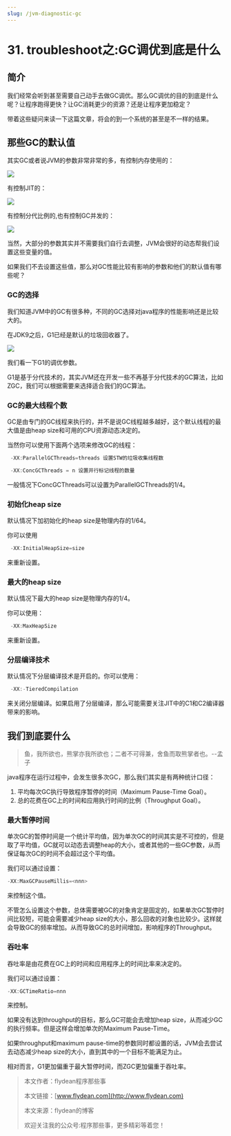 ```yaml
---
slug: /jvm-diagnostic-gc
---
```


# 31. troubleshoot之:GC调优到底是什么

## 简介

我们经常会听到甚至需要自己动手去做GC调优。那么GC调优的目的到底是什么呢？让程序跑得更快？让GC消耗更少的资源？还是让程序更加稳定？

带着这些疑问来读一下这篇文章，将会的到一个系统的甚至是不一样的结果。

## 那些GC的默认值

其实GC或者说JVM的参数非常非常的多，有控制内存使用的：

![](https://img-blog.csdnimg.cn/20200706092911625.png?x-oss-process=image/watermark,type_ZmFuZ3poZW5naGVpdGk,shadow_0,text_aHR0cDovL3d3dy5mbHlkZWFuLmNvbQ==,size_30,color_8F8F8F,t_70)

有控制JIT的：

![](https://img-blog.csdnimg.cn/20200706092938357.png?x-oss-process=image/watermark,type_ZmFuZ3poZW5naGVpdGk,shadow_0,text_aHR0cDovL3d3dy5mbHlkZWFuLmNvbQ==,size_30,color_8F8F8F,t_70)

有控制分代比例的,也有控制GC并发的：

![](https://img-blog.csdnimg.cn/20200706093012995.png?x-oss-process=image/watermark,type_ZmFuZ3poZW5naGVpdGk,shadow_0,text_aHR0cDovL3d3dy5mbHlkZWFuLmNvbQ==,size_30,color_8F8F8F,t_70)

当然，大部分的参数其实并不需要我们自行去调整，JVM会很好的动态帮我们设置这些变量的值。

如果我们不去设置这些值，那么对GC性能比较有影响的参数和他们的默认值有哪些呢？

### GC的选择

我们知道JVM中的GC有很多种，不同的GC选择对java程序的性能影响还是比较大的。

在JDK9之后，G1已经是默认的垃圾回收器了。

![](https://img-blog.csdnimg.cn/2020070609331112.png?x-oss-process=image/watermark,type_ZmFuZ3poZW5naGVpdGk,shadow_0,text_aHR0cDovL3d3dy5mbHlkZWFuLmNvbQ==,size_30,color_8F8F8F,t_70)

我们看一下G1的调优参数。

G1是基于分代技术的，其实JVM还在开发一些不再基于分代技术的GC算法，比如ZGC，我们可以根据需要来选择适合我们的GC算法。

### GC的最大线程个数

GC是由专门的GC线程来执行的，并不是说GC线程越多越好，这个默认线程的最大值是由heap size和可用的CPU资源动态决定的。

当然你可以使用下面两个选项来修改GC的线程：

~~~java
 -XX:ParallelGCThreads=threads 设置STW的垃圾收集线程数

 -XX:ConcGCThreads = n 设置并行标记线程的数量
~~~

一般情况下ConcGCThreads可以设置为ParallelGCThreads的1/4。

### 初始化heap size

默认情况下加初始化的heap size是物理内存的1/64。 

你可以使用

~~~java
 -XX:InitialHeapSize=size
~~~

来重新设置。

### 最大的heap size

默认情况下最大的heap size是物理内存的1/4。

你可以使用：

~~~java
 -XX:MaxHeapSize
~~~

来重新设置。

### 分层编译技术

默认情况下分层编译技术是开启的。你可以使用：

~~~java
 -XX:-TieredCompilation
~~~

来关闭分层编译。如果启用了分层编译，那么可能需要关注JIT中的C1和C2编译器带来的影响。

## 我们到底要什么

> 鱼，我所欲也，熊掌亦我所欲也；二者不可得兼，舍鱼而取熊掌者也。--孟子

java程序在运行过程中，会发生很多次GC，那么我们其实是有两种统计口径：

1. 平均每次GC执行导致程序暂停的时间（Maximum Pause-Time Goal）。
2. 总的花费在GC上的时间和应用执行时间的比例（Throughput Goal）。

### 最大暂停时间

单次GC的暂停时间是一个统计平均值，因为单次GC的时间其实是不可控的，但是取了平均值，GC就可以动态去调整heap的大小，或者其他的一些GC参数，从而保证每次GC的时间不会超过这个平均值。

我们可以通过设置：

~~~java
-XX:MaxGCPauseMillis=<nnn>
~~~

来控制这个值。

不管怎么设置这个参数，总体需要被GC的对象肯定是固定的，如果单次GC暂停时间比较短，可能会需要减少heap size的大小，那么回收的对象也比较少。这样就会导致GC的频率增加。从而导致GC的总时间增加，影响程序的Throughput。

### 吞吐率

吞吐率是由花费在GC上的时间和应用程序上的时间比率来决定的。

我们可以通过设置：

~~~java
-XX:GCTimeRatio=nnn
~~~

来控制。

如果没有达到throughput的目标，那么GC可能会去增加heap size，从而减少GC的执行频率。但是这样会增加单次的Maximum Pause-Time。

如果throughput和maximum pause-time的参数同时都设置的话，JVM会去尝试去动态减少heap size的大小，直到其中的一个目标不能满足为止。

相对而言，G1更加偏重于最大暂停时间，而ZGC更加偏重于吞吐率。

> 本文作者：flydean程序那些事
> 
> 本文链接：[www.flydean.com](http://www.flydean.com)
> 
> 本文来源：flydean的博客
> 
> 欢迎关注我的公众号:程序那些事，更多精彩等着您！




